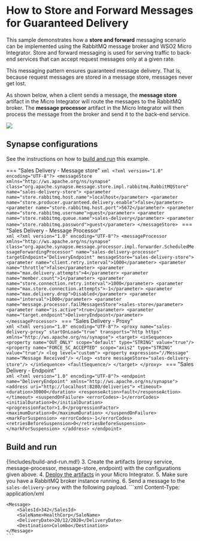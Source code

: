 # How to Store and Forward Messages for Guaranteed Delivery

This sample demonstrates how a <b>store and forward</b> messaging scenario can be implemented using the RabbitMQ
message broker and WSO2 Micro Integrator. Store and forward messaging is used for serving traffic to back-end services that can accept request messages only at a given rate. 

This messaging pattern ensures guaranteed message delivery. That is, because request messages are stored in a message store, messages never get lost.

As shown below, when a client sends a message, the <b>message store</b> artifact in the Micro Integrator will route the messages to the RabbitMQ broker. The <b>message processor</b> artifact in the Micro Integrator will then process the message from the broker and send it to the back-end service.

<img src="{{base_path}}/assets/img/integrate/rabbitmq/rabbitmq-store-and-forward.png"> 

## Synapse configurations

See the instructions on how to [build and run](#build-and-run) this example.

=== "Sales Delivery - Message store"
    ```xml
    <?xml version="1.0" encoding="UTF-8"?>
    <messageStore xmlns="http://ws.apache.org/ns/synapse"
                class="org.apache.synapse.message.store.impl.rabbitmq.RabbitMQStore"
                name="sales-delivery-store">
       <parameter name="store.rabbitmq.host.name">localhost</parameter>
       <parameter name="store.producer.guaranteed.delivery.enable">false</parameter>
       <parameter name="store.rabbitmq.host.port">5672</parameter>
       <parameter name="store.rabbitmq.username">guest</parameter>
       <parameter name="store.rabbitmq.queue.name">sales-delivery</parameter>
       <parameter name="store.rabbitmq.password">guest</parameter>
    </messageStore>
    ```
=== "Sales Delivery - Message Processor"    
    ```xml
    <?xml version="1.0" encoding="UTF-8"?>
    <messageProcessor xmlns="http://ws.apache.org/ns/synapse"
                    class="org.apache.synapse.message.processor.impl.forwarder.ScheduledMessageForwardingProcessor"
                    name="sales-delivery-processor"
                    targetEndpoint="DeliveryEndpoint"
                    messageStore="sales-delivery-store">
       <parameter name="client.retry.interval">1000</parameter>
       <parameter name="throttle">false</parameter>
       <parameter name="max.delivery.attempts">4</parameter>
       <parameter name="member.count">1</parameter>
       <parameter name="store.connection.retry.interval">1000</parameter>
       <parameter name="max.store.connection.attempts">-1</parameter>
       <parameter name="max.delivery.drop">Disabled</parameter>
       <parameter name="interval">1000</parameter>
       <parameter name="message.processor.failMessagesStore">sales-store</parameter>
       <parameter name="is.active">true</parameter>
       <parameter name="target.endpoint">DeliveryEndpoint</parameter>
    </messageProcessor>
    ```
=== "Sales Delivery - Proxy"    
    ```xml
    <?xml version="1.0" encoding="UTF-8"?>
    <proxy name="sales-delivery-proxy" startOnLoad="true" transports="http https" xmlns="http://ws.apache.org/ns/synapse">
        <target>
            <inSequence>
                <property name="OUT_ONLY" scope="default" type="STRING" value="true"/>
                <property name="FORCE_SC_ACCEPTED" scope="axis2" type="STRING" value="true"/>
                <log level="custom">
                    <property expression="//Message" name="Message Received"/>
                </log>
                <store messageStore="sales-delivery-store"/>
            </inSequence>
            <faultSequence/>
        </target>
    </proxy>
    ```
=== "Sales Delivery - Endpoint"    
    ```xml
    <?xml version="1.0" encoding="UTF-8"?>
    <endpoint name="DeliveryEndpoint" xmlns="http://ws.apache.org/ns/synapse">
        <address uri="http://localhost:8280/deliveries">
            <timeout>
                <duration>30000</duration>
                <responseAction>fault</responseAction>
            </timeout>
            <suspendOnFailure>
                <errorCodes>-1</errorCodes>
                <initialDuration>0</initialDuration>
                <progressionFactor>1.0</progressionFactor>
                <maximumDuration>0</maximumDuration>
            </suspendOnFailure>
            <markForSuspension>
                <errorCodes>-1</errorCodes>
                <retriesBeforeSuspension>0</retriesBeforeSuspension>
            </markForSuspension>
        </address>
    </endpoint>
    ```

## Build and run

{!includes/build-and-run.md!}
3. Create the artifacts (proxy service, message-processor, message-store, endpoint) with the configurations given above.
4. [Deploy the artifacts]({{base_path}}/develop/deploy-artifacts) in your Micro Integrator.
5. Make sure you have a RabbitMQ broker instance running.
6. Send a message to the `sales-delivery-proxy` with the following payload.
	```xml
    Content-Type: application/xml
    
	<Message>
		<SalesId>342</SalesId>
		<SaleName>HealthCorp</SaleName>
		<DeliveryDate>20/12/2020</DeliveryDate>
		<Destination>Colombo</Destination>
	</Message>
	```
